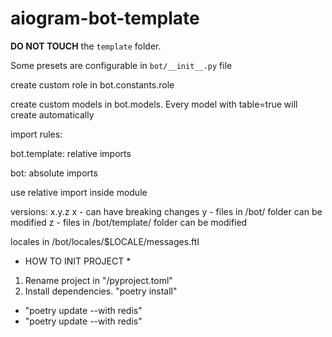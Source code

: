 # aiogram-bot-template

**DO NOT TOUCH** the `template` folder.

Some presets are configurable in `bot/__init__.py` file

<!-- TODO: write that presets -->

create custom role in bot.constants.role

create custom models in bot.models. Every model with table=true will create automatically

import rules:

bot.template: relative imports

bot: absolute imports

use relative import inside module

versions: x.y.z
x - can have breaking changes
y - files in /bot/ folder can be modified
z -  files in /bot/template/ folder can be modified

locales in /bot/locales/$LOCALE/messages.ftl

* HOW TO INIT PROJECT *

1) Rename project in "/pyproject.toml"
2) Install dependencies. "poetry install"
- "poetry update --with redis"
- "poetry update --with redis"